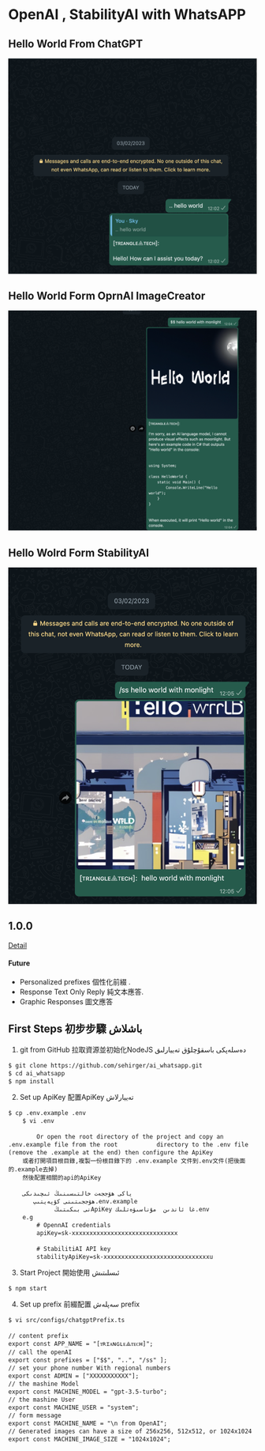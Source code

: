 # OpenAI , StabilityAI with WhatsAPP



## Hello World From ChatGPT



![Hello World From ChatGPT](./src/readme/Hello%20World%20From%20ChatGPT.png)



## Hello World Form OprnAI ImageCreator

![Hello World Form OprnAI ImageCreator](./src//readme/Hello%20World%20Form%20OprnAI%20ImageCreator.png)



## Hello Wolrd Form StabilityAI

![Hello Wolrd Form StabilityAI](./src/readme/%5BHello%20Wolrd%20Form%20StabilityAI.png)



## 1.0.0

[Detail](https://github.com/sehirger/ai_whatsapp)

#### Future

- Personalized prefixes 個性化前綴 .
- Response Text Only Reply 純文本應答.
- Graphic Responses 圖文應答



## First Steps 初步步驟  باشلاش



1. git from GitHub 拉取資源並初始化NodeJS دەسلەپكى باسقۇچلۇق تەييارلىق

```shell
$ git clone https://github.com/sehirger/ai_whatsapp.git
$ cd ai_whatsapp
$ npm install
```

2. Set up ApiKey 配置ApiKey تەييارلاش

```shell
$ cp .env.example .env
    $ vi .env

		Or open the root directory of the project and copy an .env.example file from the root 			directory to the .env file (remove the .example at the end) then configure the ApiKey 
    或者打開項目根目錄,複製一份根目錄下的 .env.example 文件到.env文件(把後面的.example去掉)
    然後配置相關的api的ApiKey
    
    ياكى ھۆججەت خالتىسىنىڭ ئىچىدىكى
       ھۆججىتىنى كۆپەيتىپ.env.example
			 نى بىكىتىڭApiKey غا ئاندىن  مۇناسىۋەتلىك.env 
    e.g 
        # OpennAI credentials
        apiKey=sk-xxxxxxxxxxxxxxxxxxxxxxxxxxxxxx

        # StabilitiAI API key
        stabilityApiKey=sk-xxxxxxxxxxxxxxxxxxxxxxxxxxxxxxu
```





3. Start Project 開始使用 ئىسلىتىش

```shell
$ npm start
```



4. Set up prefix 前綴配置   سەپلەش prefix

```shell
$ vi src/configs/chatgptPrefix.ts

// content prefix
export const APP_NAME = "[ᴛʀɪᴀɴɢʟᴇ⟁ᴛᴇᴄʜ]";
// call the openAI
export const prefixes = ["$$", "..", "/ss" ];
// set your phone number With regional numbers
export const ADMIN = ["XXXXXXXXXXX"];
// the mashine Model
export const MACHINE_MODEL = "gpt-3.5-turbo";
// the mashine User
export const MACHINE_USER = "system";
// form message
export const MACHINE_NAME = "\n from OpenAI";
// Generated images can have a size of 256x256, 512x512, or 1024x1024
export const MACHINE_IMAGE_SIZE = "1024x1024";
```

